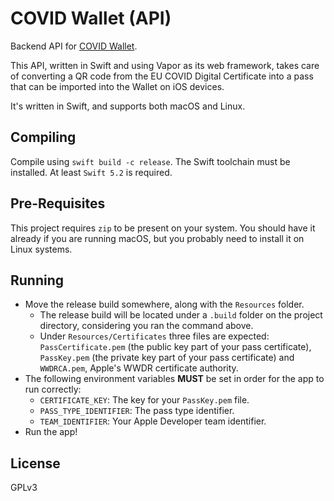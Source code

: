 # COVID Wallet (API)

Backend API for [COVID Wallet](https://covidwallet.pt).

This API, written in Swift and using Vapor as its web framework, takes care of converting a QR code from the EU COVID Digital Certificate into a pass that can be imported into the Wallet on iOS devices.

It's written in Swift, and supports both macOS and Linux.

## Compiling

Compile using `swift build -c release`. The Swift toolchain must be installed. At least `Swift 5.2` is required.

## Pre-Requisites

This project requires `zip` to be present on your system. You should have it already if you are running macOS, but you probably need to install it on Linux systems.

## Running

- Move the release build somewhere, along with the `Resources` folder. 
   - The release build will be located under a `.build` folder on the project directory, considering you ran the command above.
   - Under `Resources/Certificates` three files are expected: `PassCertificate.pem` (the public key part of your pass certificate), `PassKey.pem` (the private key part of your pass certificate) and `WWDRCA.pem`, Apple's WWDR certificate authority.
 - The following environment variables **MUST** be set in order for the app to run correctly:
   - `CERTIFICATE_KEY`: The key for your `PassKey.pem` file.
   - `PASS_TYPE_IDENTIFIER`: The pass type identifier.
   - `TEAM_IDENTIFIER`: Your Apple Developer team identifier.
 - Run the app!

## License

GPLv3
